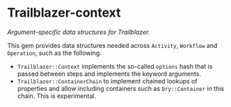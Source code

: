 # Trailblazer-context

_Argument-specific data structures for Trailblazer._

This gem provides data structures needed across `Activity`, `Workflow` and `Operation`, such as the following.

* `Trailblazer::Context` implements the so-called `options` hash that is passed between steps and implements the keyword arguments.
* `Trailblazer::ContainerChain` to implement chained lookups of properties and allow including containers such as `Dry::Container` in this chain. This is experimental.
